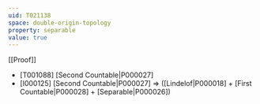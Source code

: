 ```yaml
---
uid: T021138
space: double-origin-topology
property: separable
value: true
---
```

[[Proof]]

* [T001088] [Second Countable|P000027]
* [I000125] [Second Countable|P000027] => ([Lindelof|P000018] + [First Countable|P000028] + [Separable|P000026])

